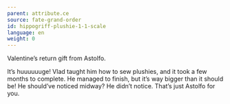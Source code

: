 ```yaml
---
parent: attribute.ce
source: fate-grand-order
id: hippogriff-plushie-1-1-scale
language: en
weight: 0
---
```


Valentine’s return gift from Astolfo.

It’s huuuuuuge!
Vlad taught him how to sew plushies, and it took a few months to complete.
He managed to finish, but it’s way bigger than it should be!
He should’ve noticed midway? He didn’t notice.
That’s just Astolfo for you.
